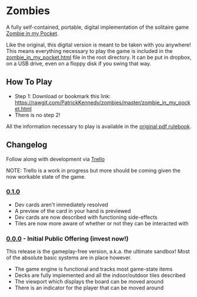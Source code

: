 # Zombies

A fully self-contained, portable, digital implementation of the solitaire game
[Zombie in my Pocket](https://boardgamegeek.com/boardgame/33468/zombie-my-pocket).

Like the original, this digital version is meant to be taken with you anywhere!
This means everything necessary to play the game is included in the
[zombie_in_my_pocket.html](https://rawgit.com/PatrickKennedy/zombies/master/zombie_in_my_pocket.html) file in the root directory. It can be put in dropbox,
on a USB drive, even on a floppy disk if you swing that way.

## How To Play
 * Step 1: Download or bookmark this link: https://rawgit.com/PatrickKennedy/zombies/master/zombie_in_my_pocket.html
 * There is no step 2!

All the information necessary to play is available in the
[original pdf rulebook](https://github.com/PatrickKennedy/zombies/blob/master/Zombie_in_my_Pocket.pdf).

## Changelog

Follow along with development via [Trello](https://trello.com/b/hPzZSV3X/zombies)

NOTE: Trello is a work in progress but more should be coming given the now
workable state of the game.

### [0.1.0](https://rawgit.com/PatrickKennedy/zombies/0.1.0/zombie_in_my_pocket.html)
 * Dev cards aren't immediately resolved
 * A preview of the card in your hand is previewed
 * Dev cards are now described with functioning side-effects
 * Tiles are now more aware of whether or not they can be interacted with


### [0.0.0](https://rawgit.com/PatrickKennedy/zombies/0.0.0/zombie_in_my_pocket.html) - Initial Public Offering (invest now!)

This release is the gameplay-free version, a.k.a. the ultimate sandbox!
Most of the absolute basic systems are in place however.
 * The game engine is functional and tracks most game-state items
 * Decks are fully implemented and all the indoor/outdoor tiles described
 * The viewport which displays the board can be moved around
 * There is an indicator for the player that can be moved around
